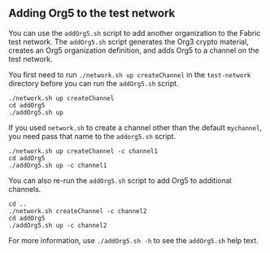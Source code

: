 ## Adding Org5 to the test network

You can use the `addOrg5.sh` script to add another organization to the Fabric test network. The `addOrg5.sh` script generates the Org3 crypto material, creates an Org5 organization definition, and adds Org5 to a channel on the test network.

You first need to run `./network.sh up createChannel` in the `test-network` directory before you can run the `addOrg5.sh` script.

```
./network.sh up createChannel
cd addOrg5
./addOrg5.sh up
```

If you used `network.sh` to create a channel other than the default `mychannel`, you need pass that name to the `addorg5.sh` script.
```
./network.sh up createChannel -c channel1
cd addOrg5
./addOrg5.sh up -c channel1
```

You can also re-run the `addOrg5.sh` script to add Org5 to additional channels.
```
cd ..
./network.sh createChannel -c channel2
cd addOrg5
./addOrg5.sh up -c channel2
```

For more information, use `./addOrg5.sh -h` to see the `addOrg5.sh` help text.
